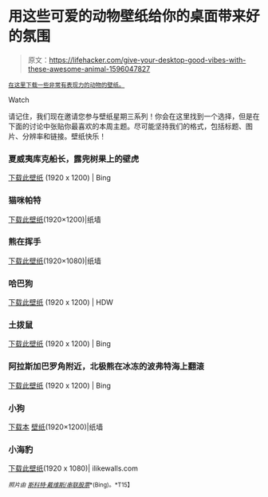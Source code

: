 # 用这些可爱的动物壁纸给你的桌面带来好的氛围

> 原文：<https://lifehacker.com/give-your-desktop-good-vibes-with-these-awesome-animal-1596047827>

[<small>在这里下载一些非常有表现力的动物的壁纸。</small>](http://en.wikipedia.org/wiki/Anthropomorphism)

Watch

请记住，我们现在邀请您参与壁纸星期三系列！你会在这里找到一个选择，但是在下面的讨论中张贴你最喜欢的本周主题。尽可能坚持我们的格式，包括标题、图片、分辨率和链接。壁纸快乐！

### 夏威夷库克船长，露兜树果上的壁虎

[下载此壁纸](http://www.bing.com/gallery/#images/DayGecko) (1920 x 1200) | Bing

### 猫咪帕特

[下载此壁纸](http://www.thepaperwall.com/wallpaper.php?view=18fef9a1d54d262cf666f3cb51022c10ed095471)(1920×1200)|纸墙

### 熊在挥手

[下载此壁纸](http://www.thepaperwall.com/wallpaper.php?view=78c1873078c735dc9ee640b5a4099591aa58c897)(1920×1080)|纸墙

### 哈巴狗

[下载此壁纸](http://hdw.eweb4.com/out/1139449.html) (1920 x 1200) | HDW

### 土拨鼠

[下载此壁纸](http://www.bing.com/gallery/#images/PrairieDogs) (1920 x 1200) | Bing

### 阿拉斯加巴罗角附近，北极熊在冰冻的波弗特海上翻滚

[下载此壁纸](http://www.bing.com/gallery/#images/PolarBearAK) (1920 x 1200) | Bing

### 小狗

[下载本](http://www.thepaperwall.com/wallpaper.php?view=87a055a0348ad9e65b72260d4624bb862e5ac4e5) [壁纸](http://www.thepaperwall.com/wallpaper.php?view=87a055a0348ad9e65b72260d4624bb862e5ac4e5)(1920×1200)|纸墙

### 小海豹

[下载此壁纸](http://ilikewalls.com/wallpaper/21/1/baby-seal-wallpaper-1.jpg)(1920 x 1080)| ilikewalls.com

<small>*照片由*</small> [<small>*斯科特·戴维斯/串联股票*</small>](http://www.bing.com/gallery/#images/CourtshipDisplay)<small>*(Bing)。*T15】</small>